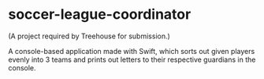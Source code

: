 # soccer-league-coordinator
(A project required by Treehouse for submission.)

A console-based application made with Swift, which sorts out given players evenly into 3 teams and prints out letters to their respective guardians in the console.
